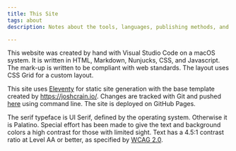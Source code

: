 ```yaml
---
title: This Site
tags: about
description: Notes about the tools, languages, publishing methods, and assets used in the production of this website. 

---
```

This website was created by hand with Visual Studio Code on a macOS system. It is written in HTML, Markdown, Nunjucks, CSS, and Javascript. The mark-up is written to be compliant with web standards. The layout uses CSS Grid for a custom layout. 

This site uses [Eleventy](https://www.11ty.io) for static site generation with the base template created by <a href="https://joshcrain.io/" rel="noopener">https://joshcrain.io/</a>. Changes are tracked with Git and pushed [here](https://github.com/cshsu/cshsu.github.io) using command line. The site is deployed on GitHub Pages.

The serif typeface is UI Serif, defined by the operating system. Otherwise it is Palatino. Special effort has been made to give the text and background colors a high contrast for those with limited sight. Text has a 4.5:1 contrast ratio at Level AA or better, as specified by <a href="https://www.w3.org/TR/WCAG20/" rel="noopener">WCAG 2.0</a>. 
